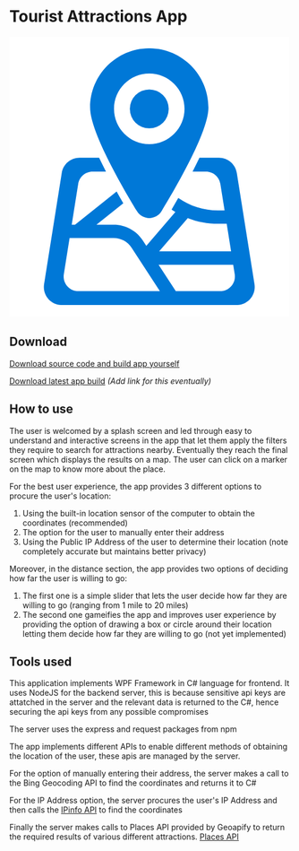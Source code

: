 # Tourist Attractions App

![Logo](./FBLACodingAndProgramming2021-2022/Assets/logo.png)

## Download

[Download source code and build app yourself](https://github.com/Aeschyl/FBLA-Attractions-App/archive/refs/heads/master.zip)

[Download latest app build](#) _(Add link for this eventually)_

## How to use

The user is welcomed by a splash screen and led through easy to understand and interactive screens in the app that let them apply the filters they require to search for attractions nearby. Eventually they reach the final screen which displays the results on a map. The user can click on a marker on the map to know more about the place.

For the best user experience, the app provides 3 different options to procure the user's location:

1. Using the built-in location sensor of the computer to obtain the coordinates (recommended)
2. The option for the user to manually enter their address
3. Using the Public IP Address of the user to determine their location (note completely accurate but maintains better privacy)

Moreover, in the distance section, the app provides two options of deciding how far the user is willing to go:

1. The first one is a simple slider that lets the user decide how far they are willing to go (ranging from 1 mile to 20 miles)
2. The second one gameifies the app and improves user experience by providing the option of drawing a box or circle around their location letting them decide how far they are willing to go (not yet implemented)

## Tools used

This application implements WPF Framework in C# language for frontend. It uses NodeJS for the backend server, this is because sensitive api keys are attatched in the server and the relevant data is returned to the C#, hence securing the api keys from any possible compromises

The server uses the express and request packages from npm

The app implements different APIs to enable different methods of obtaining the location of the user, these apis are managed by the server.

For the option of manually entering their address, the server makes a call to the Bing Geocoding API to find the coordinates and returns it to C#

For the IP Address option, the server procures the user's IP Address and then calls the [IPinfo API](https://ipinfo.io/products/ip-geolocation-api) to find the coordinates

Finally the server makes calls to Places API provided by Geoapify to return the required results of various different attractions. [Places API](https://www.geoapify.com/places-api)
